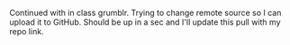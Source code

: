 Continued with in class grumblr. Trying to change remote source so I can upload it to GitHub. Should be up in a sec and I'll update this pull with my repo link. 
